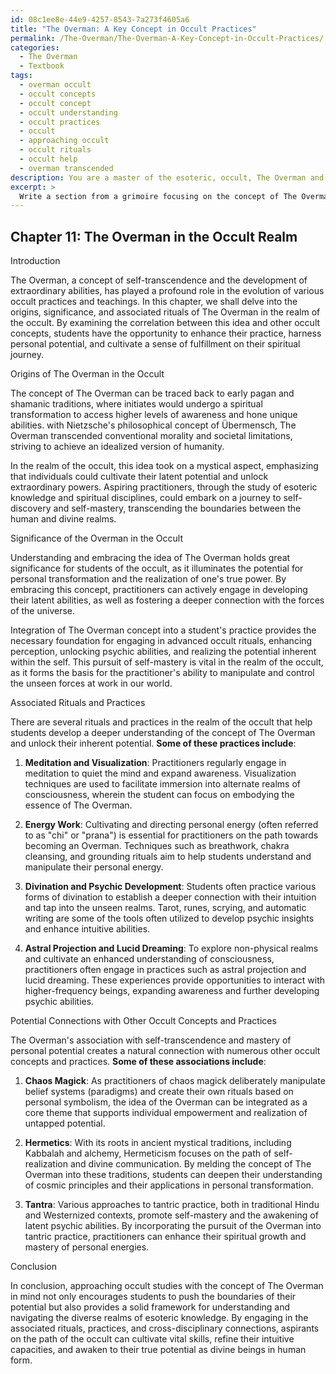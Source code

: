 ```yaml
---
id: 08c1ee8e-44e9-4257-8543-7a273f4605a6
title: "The Overman: A Key Concept in Occult Practices"
permalink: /The-Overman/The-Overman-A-Key-Concept-in-Occult-Practices/
categories:
  - The Overman
  - Textbook
tags:
  - overman occult
  - occult concepts
  - occult concept
  - occult understanding
  - occult practices
  - occult
  - approaching occult
  - occult rituals
  - occult help
  - overman transcended
description: You are a master of the esoteric, occult, The Overman and education, you have written many textbooks on the subject in ways that provide students with rich and deep understanding of the subject. You are being asked to write textbook-like sections on a topic and you do it with full context, explainability, and reliability in accuracy to the true facts of the topic at hand, in a textbook style that a student would easily be able to learn from, in a rich, engaging, and contextual way. Always include relevant context (such as formulas and history), related concepts, and in a way that someone can gain deep insights from.
excerpt: > 
  Write a section from a grimoire focusing on the concept of The Overman in the realm of the occult, discussing its origins, significance, and how students can study and develop a deeper understanding of this idea. Include practical applications, associated rituals, and any potential connections with other occult concepts or practices.
---
```

## Chapter 11: The Overman in the Occult Realm

Introduction

The Overman, a concept of self-transcendence and the development of extraordinary abilities, has played a profound role in the evolution of various occult practices and teachings. In this chapter, we shall delve into the origins, significance, and associated rituals of The Overman in the realm of the occult. By examining the correlation between this idea and other occult concepts, students have the opportunity to enhance their practice, harness personal potential, and cultivate a sense of fulfillment on their spiritual journey.

Origins of The Overman in the Occult

The concept of The Overman can be traced back to early pagan and shamanic traditions, where initiates would undergo a spiritual transformation to access higher levels of awareness and hone unique abilities. with Nietzsche's philosophical concept of Übermensch, The Overman transcended conventional morality and societal limitations, striving to achieve an idealized version of humanity.

In the realm of the occult, this idea took on a mystical aspect, emphasizing that individuals could cultivate their latent potential and unlock extraordinary powers. Aspiring practitioners, through the study of esoteric knowledge and spiritual disciplines, could embark on a journey to self-discovery and self-mastery, transcending the boundaries between the human and divine realms.

Significance of the Overman in the Occult

Understanding and embracing the idea of The Overman holds great significance for students of the occult, as it illuminates the potential for personal transformation and the realization of one's true power. By embracing this concept, practitioners can actively engage in developing their latent abilities, as well as fostering a deeper connection with the forces of the universe.

Integration of The Overman concept into a student's practice provides the necessary foundation for engaging in advanced occult rituals, enhancing perception, unlocking psychic abilities, and realizing the potential inherent within the self. This pursuit of self-mastery is vital in the realm of the occult, as it forms the basis for the practitioner's ability to manipulate and control the unseen forces at work in our world.

Associated Rituals and Practices

There are several rituals and practices in the realm of the occult that help students develop a deeper understanding of the concept of The Overman and unlock their inherent potential. **Some of these practices include**:

1. ****Meditation and Visualization****: Practitioners regularly engage in meditation to quiet the mind and expand awareness. Visualization techniques are used to facilitate immersion into alternate realms of consciousness, wherein the student can focus on embodying the essence of The Overman.

2. ****Energy Work****: Cultivating and directing personal energy (often referred to as "chi" or "prana") is essential for practitioners on the path towards becoming an Overman. Techniques such as breathwork, chakra cleansing, and grounding rituals aim to help students understand and manipulate their personal energy.

3. ****Divination and Psychic Development****: Students often practice various forms of divination to establish a deeper connection with their intuition and tap into the unseen realms. Tarot, runes, scrying, and automatic writing are some of the tools often utilized to develop psychic insights and enhance intuitive abilities.

4. ****Astral Projection and Lucid Dreaming****: To explore non-physical realms and cultivate an enhanced understanding of consciousness, practitioners often engage in practices such as astral projection and lucid dreaming. These experiences provide opportunities to interact with higher-frequency beings, expanding awareness and further developing psychic abilities.

Potential Connections with Other Occult Concepts and Practices

The Overman's association with self-transcendence and mastery of personal potential creates a natural connection with numerous other occult concepts and practices. **Some of these associations include**:

1. ****Chaos Magick****: As practitioners of chaos magick deliberately manipulate belief systems (paradigms) and create their own rituals based on personal symbolism, the idea of the Overman can be integrated as a core theme that supports individual empowerment and realization of untapped potential.

2. ****Hermetics****: With its roots in ancient mystical traditions, including Kabbalah and alchemy, Hermeticism focuses on the path of self-realization and divine communication. By melding the concept of The Overman into these traditions, students can deepen their understanding of cosmic principles and their applications in personal transformation.

3. ****Tantra****: Various approaches to tantric practice, both in traditional Hindu and Westernized contexts, promote self-mastery and the awakening of latent psychic abilities. By incorporating the pursuit of the Overman into tantric practice, practitioners can enhance their spiritual growth and mastery of personal energies.

Conclusion

In conclusion, approaching occult studies with the concept of The Overman in mind not only encourages students to push the boundaries of their potential but also provides a solid framework for understanding and navigating the diverse realms of esoteric knowledge. By engaging in the associated rituals, practices, and cross-disciplinary connections, aspirants on the path of the occult can cultivate vital skills, refine their intuitive capacities, and awaken to their true potential as divine beings in human form.

